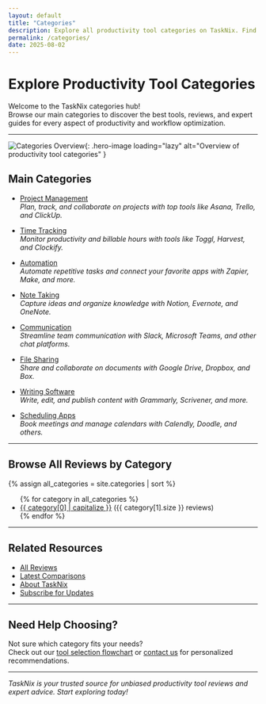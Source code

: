 ```yaml
---
layout: default
title: "Categories"
description: Explore all productivity tool categories on TaskNix. Find reviews, comparisons, and guides for project management, automation, time tracking, and more.
permalink: /categories/
date: 2025-08-02
---
```


# Explore Productivity Tool Categories

Welcome to the TaskNix categories hub!  
Browse our main categories to discover the best tools, reviews, and expert guides for every aspect of productivity and workflow optimization.

---

![Categories Overview](/images/categories-overview.png){: .hero-image loading="lazy" alt="Overview of productivity tool categories" }

## Main Categories

- [Project Management](/project_management)  
  *Plan, track, and collaborate on projects with top tools like Asana, Trello, and ClickUp.*

- [Time Tracking](/time_tracking)  
  *Monitor productivity and billable hours with tools like Toggl, Harvest, and Clockify.*

- [Automation](/automation)  
  *Automate repetitive tasks and connect your favorite apps with Zapier, Make, and more.*

- [Note Taking](/note_taking)  
  *Capture ideas and organize knowledge with Notion, Evernote, and OneNote.*

- [Communication](/communication)  
  *Streamline team communication with Slack, Microsoft Teams, and other chat platforms.*

- [File Sharing](/file_sharing)  
  *Share and collaborate on documents with Google Drive, Dropbox, and Box.*

- [Writing Software](/writing_software)  
  *Write, edit, and publish content with Grammarly, Scrivener, and more.*

- [Scheduling Apps](/scheduling_apps)  
  *Book meetings and manage calendars with Calendly, Doodle, and others.*

---

## Browse All Reviews by Category

{% assign all_categories = site.categories | sort %}
<ul>
  {% for category in all_categories %}
    <li>
      <a href="/reviews?category={{ category[0] | slugify }}">{{ category[0] | capitalize }}</a>
      ({{ category[1].size }} reviews)
    </li>
  {% endfor %}
</ul>

---

## Related Resources

- [All Reviews](/reviews)
- [Latest Comparisons](/comparisons)
- [About TaskNix](/about)
- [Subscribe for Updates](/newsletter)

---

## Need Help Choosing?

Not sure which category fits your needs?  
Check out our [tool selection flowchart](/images/tool-selection-flowchart.png) or [contact us](/contact) for personalized recommendations.

---

*TaskNix is your trusted source for unbiased productivity tool reviews and expert advice. Start exploring today!*